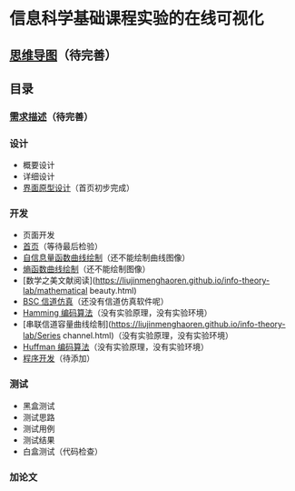 # 信息科学基础课程实验的在线可视化

## [思维导图](http://naotu.baidu.com/file/7667feee318877391441f9ae4ed2da8e?token=f41be2c1ea8a7b1c)（待完善）

## 目录

### [需求描述](requirement.md)（待完善）

### 设计
- 概要设计
- 详细设计
- [界面原型设计](https://modao.cc/app/zvWIKW991DVRsUtEj29d2Wb6KVA26jL)（首页初步完成）

### 开发
- 页面开发
 - [首页](https://liujinmenghaoren.github.io/info-theory-lab/%E9%A6%96%E9%A1%B5.html)（等待最后检验）
 - [自信息量函数曲线绘制](https://liujinmenghaoren.github.io/info-theory-lab/自信息量函数曲线绘制.html)（还不能绘制曲线图像）
 - [熵函数曲线绘制](https://liujinmenghaoren.github.io/info-theory-lab/entropy.html)（还不能绘制图像）
 - [数学之美文献阅读](https://liujinmenghaoren.github.io/info-theory-lab/mathematical beauty.html)
 - [BSC 信道仿真](https://liujinmenghaoren.github.io/info-theory-lab/BSC.html)（还没有信道仿真软件呢）
 - [Hamming 编码算法](https://liujinmenghaoren.github.io/info-theory-lab/Hamming.html)（没有实验原理，没有实验环境）
 - [串联信道容量曲线绘制](https://liujinmenghaoren.github.io/info-theory-lab/Series channel.html)（没有实验原理，没有实验环境）
 - [Huffman 编码算法](https://liujinmenghaoren.github.io/info-theory-lab/Huffman.html)（没有实验原理，没有实验环境）
- [程序开发]()（待添加）

### 测试
- 黑盒测试
 - 测试思路
 - 测试用例
 - 测试结果
- 白盒测试（代码检查）

### 加论文